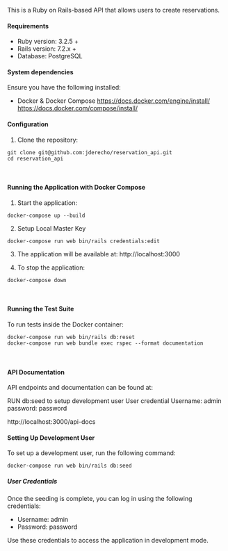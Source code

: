 This is a Ruby on Rails-based API that allows users to create reservations.

#### Requirements

- Ruby version: 3.2.5 +
- Rails version: 7.2.x +
- Database: PostgreSQL  


#### System dependencies
Ensure you have the following installed:
- Docker & Docker Compose
https://docs.docker.com/engine/install/
https://docs.docker.com/compose/install/

#### Configuration
1. Clone the repository:
```
git clone git@github.com:jderecho/reservation_api.git
cd reservation_api
```

<br>

#### Running the Application with Docker Compose
1. Start the application:
```
docker-compose up --build
```
2. Setup Local Master Key
```
docker-compose run web bin/rails credentials:edit
```

3. The application will be available at:
http://localhost:3000

4. To stop the application:
```
docker-compose down
```

<br>

#### Running the Test Suite
To run tests inside the Docker container:
```
docker-compose run web bin/rails db:reset
docker-compose run web bundle exec rspec --format documentation
```

<br>

#### API Documentation
API endpoints and documentation can be found at:

RUN db:seed to setup development user
User credential
Username: admin
password: password

http://localhost:3000/api-docs

#### Setting Up Development User
To set up a development user, run the following command:
```
docker-compose run web bin/rails db:seed
```

##### User Credentials
Once the seeding is complete, you can log in using the following credentials:
- Username: admin
- Password: password

Use these credentials to access the application in development mode.